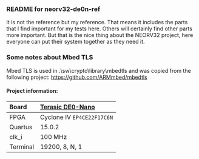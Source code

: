 ### README for neorv32-de0n-ref
It is not the reference but my reference. That means it includes the parts that I find important 
for my tests here. Others will certainly find other parts more important. But that is the nice 
thing about the NEORV32 project, here everyone can put their system together as they need it.

### Some notes about Mbed TLS
Mbed TLS is used in .\sw\crypto\library\mbedtls and was copied from the following project:
https://github.com/ARMmbed/mbedtls

#### Project information:

| Board    | [Terasic DE0-Nano](https://www.terasic.com.tw/cgi-bin/page/archive.pl?Language=English&CategoryNo=139&No=593) |
| :------- | :------------- |
| FPGA     | Cyclone IV `EP4CE22F17C6N` |
| Quartus  | 15.0.2         |
| clk_i    | 100 MHz        |
| Terminal | 19200, 8, N, 1 |

